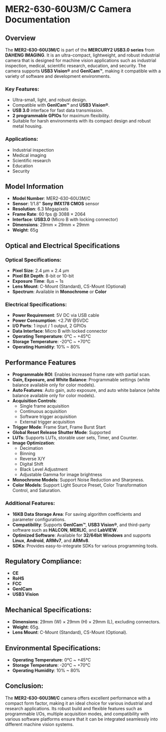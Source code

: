 # MER2-630-60U3M/C Camera Documentation

## Overview

The **MER2-630-60U3M/C** is part of the **MERCURY2 USB3.0 series** from **DAHENG IMAGING**. It is an ultra-compact, lightweight, and robust industrial camera that is designed for machine vision applications such as industrial inspection, medical, scientific research, education, and security. The camera supports **USB3 Vision®** and **GenICam™**, making it compatible with a variety of software and development environments.

### Key Features:

- Ultra-small, light, and robust design.
- Compatible with **GenICam™** and **USB3 Vision®**.
- **USB 3.0** interface for fast data transmission.
- **2 programmable GPIOs** for maximum flexibility.
- Suitable for harsh environments with its compact design and robust metal housing.

### Applications:

- Industrial inspection
- Medical imaging
- Scientific research
- Education
- Security

## Model Information

- **Model Number**: MER2-630-60U3M/C
- **Sensor**: 1/1.8" **Sony IMX178 CMOS** sensor
- **Resolution**: 6.3 Megapixels
- **Frame Rate**: 60 fps @ 3088 × 2064
- **Interface**: **USB3.0** (Micro B with locking connector)
- **Dimensions**: 29mm × 29mm × 29mm
- **Weight**: 65g

## Optical and Electrical Specifications

### Optical Specifications:

- **Pixel Size**: 2.4 μm × 2.4 μm
- **Pixel Bit Depth**: 8-bit or 10-bit
- **Exposure Time**: 8μs ~ 1s
- **Lens Mount**: C-Mount (Standard), CS-Mount (Optional)
- **Spectrum**: Available in **Monochrome** or **Color**

### Electrical Specifications:

- **Power Requirement**: 5V DC via USB cable
- **Power Consumption**: <2.7W @5VDC
- **I/O Ports**: 1 input / 1 output, 2 GPIOs
- **Data Interface**: Micro B with locked connector
- **Operating Temperature**: 0°C ~ +45°C
- **Storage Temperature**: -20°C ~ +70°C
- **Operating Humidity**: 10% ~ 80%

## Performance Features

- **Programmable ROI**: Enables increased frame rate with partial scan.
- **Gain, Exposure, and White Balance**: Programmable settings (white balance available only for color models).
- **Auto Features**: Auto gain, auto exposure, and auto white balance (white balance available only for color models).
- **Acquisition Controls**: 
  - Single frame acquisition
  - Continuous acquisition
  - Software trigger acquisition
  - External trigger acquisition
- **Trigger Mode**: Frame Start, Frame Burst Start
- **Global Reset Release Shutter Mode**: Supported
- **LUTs**: Supports LUTs, storable user sets, Timer, and Counter.
- **Image Optimization**: 
  - Decimation
  - Binning
  - Reverse X/Y
  - Digital Shift
  - Black Level Adjustment
  - Adjustable Gamma for image brightness
- **Monochrome Models**: Support Noise Reduction and Sharpness.
- **Color Models**: Support Light Source Preset, Color Transformation Control, and Saturation.

### Additional Features:

- **16KB Data Storage Area**: For saving algorithm coefficients and parameter configurations.
- **Compatibility**: Supports **GenICam™**, **USB3 Vision®**, and third-party software such as **HALCON**, **MERLIC**, and **LabVIEW**.
- **Optimized Software**: Available for **32/64bit Windows** and supports **Linux**, **Android**, **ARMv7**, and **ARMv8**.
- **SDKs**: Provides easy-to-integrate SDKs for various programming tools.

## Regulatory Compliance:

- **CE**
- **RoHS**
- **FCC**
- **GenICam**
- **USB3 Vision**

## Mechanical Specifications:

- **Dimensions**: 29mm (W) × 29mm (H) × 29mm (L), excluding connectors.
- **Weight**: 65g.
- **Lens Mount**: C-Mount (Standard), CS-Mount (Optional).

## Environmental Specifications:

- **Operating Temperature**: 0°C ~ +45°C
- **Storage Temperature**: -20°C ~ +70°C
- **Operating Humidity**: 10% ~ 80%

## Conclusion:

The **MER2-630-60U3M/C** camera offers excellent performance with a compact form factor, making it an ideal choice for various industrial and research applications. Its robust build and flexible features such as programmable I/Os, multiple acquisition modes, and compatibility with various software platforms ensure that it can be integrated seamlessly into different machine vision systems.
